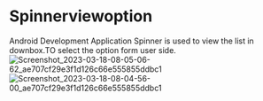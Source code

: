 # Spinnerviewoption

Android Development Application Spinner is used to view the list in downbox.TO select the option form user side.
![Screenshot_2023-03-18-08-05-06-62_ae707cf29e3f1d126c66e555855ddbc1](https://user-images.githubusercontent.com/90090011/226079260-80b3b294-61cb-453e-975c-805bc2d2638f.jpg)
![Screenshot_2023-03-18-08-04-56-00_ae707cf29e3f1d126c66e555855ddbc1](https://user-images.githubusercontent.com/90090011/226079264-2bf28e83-eaf0-49c5-8950-7702bcc79cea.jpg)
